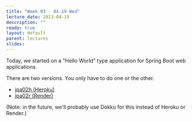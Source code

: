 ```yaml
---
title: "Week 03 - 04.19 Wed"
lecture_date: 2023-04-19
description: ""
ready: true
layout: default
parent: lectures
slides: 
---
```


Today, we started on a "Hello World" type application for Spring Boot web applications.

There are two versions.  You only have to do one or the other.
* [jpa02h (Heroku)](https://ucsb-cs156.github.io/m23/lab/jpa02h.html)
* [jpa02r (Render)](https://ucsb-cs156.github.io/m23/lab/jpa02r.html)

(Note: in the future, we'll probably use Dokku for this instead of Heroku or Render.)
